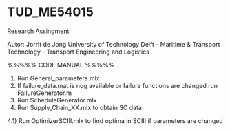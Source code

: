 # TUD_ME54015
Research Assingment

Autor: Jorrit de Jong
University of Technology Delft - Maritime & Transport Technology - Transport Engineering and Logistics

%%%%% CODE MANUAL %%%%%
1) Run General_parameters.mlx
2) If failure_data.mat is nog available or failure functions are changed run FailureGenerator.m
3) Run ScheduleGenerator.mlx 
4) Run Supply_Chain_XX.mlx to obtain SC data

4.1) Run OptimizerSCIII.mlx to find optima in SCIII if parameters are changed
